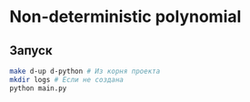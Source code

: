 # Non-deterministic polynomial

## Запуск

```bash
make d-up d-python # Из корня проекта
mkdir logs # Если не создана
python main.py
```
